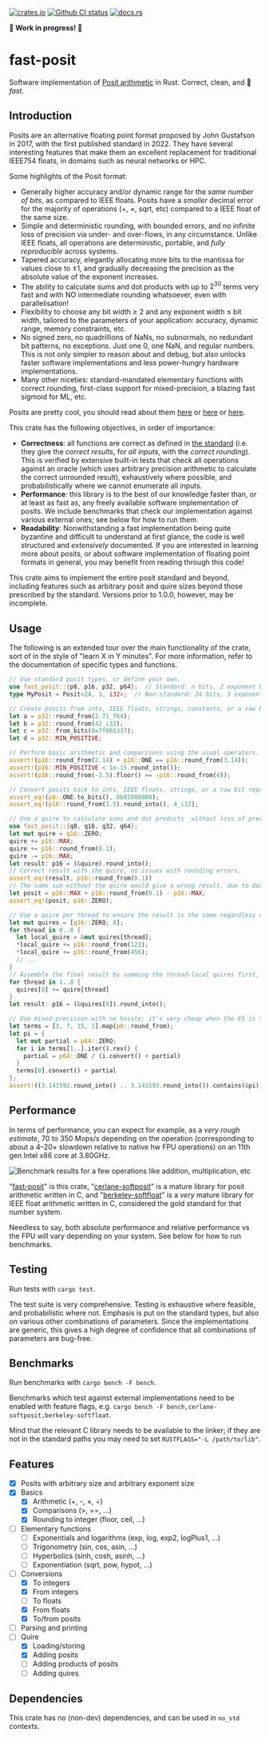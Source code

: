 [<img alt="crates.io" src="https://img.shields.io/crates/v/fast_posit">](https://crates.io/crates/fast-posit)
[<img alt="Github CI status" src="https://img.shields.io/github/actions/workflow/status/andrepd/posit-rust/ci.yml">](https://github.com/andrepd/posit-rust)
[<img alt="docs.rs" src="https://img.shields.io/docsrs/fast-posit">](https://docs.rs/fast-posit/latest/fast_posit/)

**🚧 Work in progress! 🚧**

# fast-posit

Software implementation of [Posit arithmetic](https://posithub.org/docs/Posits4.pdf) in Rust.
Correct, clean, and 🚀 *fast*.

## Introduction

Posits are an alternative floating point format proposed by John Gustafson in 2017, with the first
published standard in 2022. They have several interesting features that make them an excellent
replacement for traditional IEEE754 floats, in domains such as neural networks or HPC.

Some highlights of the Posit format:

- Generally higher accuracy and/or dynamic range for the *same number of bits*, as compared to IEEE
  floats. Posits have a *smaller* decimal error for the majority of operations (+, ×, sqrt, etc)
  compared to a IEEE float of the same size.
- Simple and deterministic rounding, with bounded errors, and no infinite loss of precision via
  under- and over-flows, in any circumstance. Unlike IEEE floats, all operations are
  deterministic, portable, and *fully reproducible* across systems.
- Tapered accuracy, elegantly allocating more bits to the mantissa for values close to ±1,
  and gradually decreasing the precision as the absolute value of the exponent increases.
- The ability to calculate sums and dot products with up to $2^{30}$ terms very fast and with NO
  intermediate rounding whatsoever, even with parallelisation!
- Flexibility to choose any bit width ≥ 2 and any exponent width ≤ bit width, tailored to the
  parameters of your application: accuracy, dynamic range, memory constraints, etc.
- No signed zero, no quadrillions of NaNs, no subnormals, no redundant bit patterns, no exceptions.
  Just one 0, one NaN, and regular numbers. This is not only simpler to reason about and debug,
  but also unlocks faster software implementations and less power-hungry hardware
  implementations.
- Many other niceties: standard-mandated elementary functions with correct rounding, first-class
  support for mixed-precision, a blazing fast sigmoid for ML, etc.

Posits are pretty cool, you should read about them [here](https://posithub.org/docs/Posits4.pdf) or
[here](https://posithub.org/docs/posit_standard-2.pdf) or
[here](https://groups.google.com/g/unum-computing).

This crate has the following objectives, in order of importance:

- **Correctness**: all functions are correct as defined in [the standard] (i.e. they give
  the *correct results*, for *all inputs*, with the *correct rounding*). This is verified by
  extensive built-in tests that check all operations against an oracle (which uses arbitrary
  precision arithmetic to calculate the correct unrounded result), exhaustively where possible,
  and probabilistically where we cannot enumerate all inputs.
- **Performance**: this library is to the best of our knowledge faster than, or at least as fast
  as, any freely available software implementation of posits. We include benchmarks that check our
  implementation against various external ones; see below for how to run them.
- **Readability**: Nonwithstanding a fast implementation being quite byzantine and difficult to
  understand at first glance, the code is well structured and *extensively* documented. If you are
  interested in learning more about posits, or about software implementation of floating point
  formats in general, you may benefit from reading through this code!

This crate aims to implement the entire posit standard and beyond, including features such as
arbitrary posit and quire sizes beyond those prescribed by the standard. Versions prior to 1.0.0,
however, may be incomplete.

## Usage

The following is an extended tour over the main functionality of the crate, sort of in the style
of "learn X in Y minutes". For more information, refer to the documentation of specific types and
functions.

```rust
// Use standard posit types, or define your own.
use fast_posit::{p8, p16, p32, p64};  // Standard: n bits, 2 exponent bits
type MyPosit = Posit<24, 3, i32>;  // Non-standard: 24 bits, 3 exponent bits

// Create posits from ints, IEEE floats, strings, constants, or a raw bit representation.
let a = p32::round_from(2.71_f64);
let b = p32::round_from(42_i32);
let c = p32::from_bits(0x7f001337);
let d = p32::MIN_POSITIVE;

// Perform basic arithmetic and comparisons using the usual operators.
assert!(p16::round_from(2.14) + p16::ONE == p16::round_from(3.14));
assert!(p16::MIN_POSITIVE < 1e-15.round_into());
assert!(p16::round_from(-3.5).floor() == -p16::round_from(4));

// Convert posits back to ints, IEEE floats, strings, or a raw bit representation.
assert_eq!(p8::ONE.to_bits(), 0b01000000);
assert_eq!(p16::round_from(3.5).round_into(), 4_i32);

// Use a quire to calculate sums and dot products _without loss of precision_!
use fast_posit::{q8, q16, q32, q64};
let mut quire = q16::ZERO;
quire += p16::MAX;
quire += p16::round_from(0.1);
quire -= p16::MAX;
let result: p16 = (&quire).round_into();
// Correct result with the quire, no issues with rounding errors.
assert_eq!(result, p16::round_from(0.1))
// The same sum without the quire would give a wrong result, due to double rounding.
let posit = p16::MAX + p16::round_from(0.1) - p16::MAX;
assert_eq!(posit, p16::ZERO);

// Use a quire per thread to ensure the result is the same regardless of parallelisation!
let mut quires = [q16::ZERO; 8];
for thread in 0..8 {
  let local_quire = &mut quires[thread];
  *local_quire += p16::round_from(123);
  *local_quire += p16::round_from(456);
  // ...
}
// Assemble the final result by summing the thread-local quires first, then converting to posit.
for thread in 1..8 {
  quires[0] += quire[thread]
}
let result: p16 = (&quires[0]).round_into();

// Use mixed-precision with no hassle; it's very cheap when the ES is the same.
let terms = [3, 7, 15, 1].map(p8::round_from);
let pi = {
  let mut partial = p64::ZERO;
  for i in terms[1..].iter().rev() {
    partial = p64::ONE / (i.convert() + partial)
  }
  terms[0].convert() + partial
};
assert!((3.141592.round_into() .. 3.141593.round_into()).contains(&pi));
```

## Performance

In terms of performance, you can expect for example, as a *very rough estimate*, 70 to 350 Mops/s
depending on the operation (corresponding to about a 4–20× slowdown relative to native hw FPU
operations) on an 11th gen Intel x86 core at 3.80GHz.

![Benchmark results for a few operations like addition, multiplication, etc](perf.svg)

"[fast-posit]" is this crate, "[cerlane-softposit]" is a mature library for posit arithmetic
written in C, and "[berkeley-softfloat]" is a *very* mature library for IEEE float arithmetic
written in C, considered the gold standard for that number system.

Needless to say, both absolute performance and relative performance vs the FPU will vary
depending on your system. See below for how to run benchmarks.

[fast-posit]: https://crates.io/crates/fast-posit
[cerlane-softposit]: https://gitlab.com/cerlane/SoftPosit
[berkeley-softfloat]: http://www.jhauser.us/arithmetic/SoftFloat.html

## Testing

Run tests with `cargo test`.

The test suite is very comprehensive. Testing is exhaustive where feasible, and probabilistic where
not. Emphasis is put on the standard types, but also on various other combinations of parameters.
Since the implementations are generic, this gives a high degree of confidence that all
combinations of parameters are bug-free.

## Benchmarks

Run benchmarks with `cargo bench -F bench`.

Benchmarks which test against external implementations need to be enabled with feature flags, e.g.
`cargo bench -F bench,cerlane-softposit,berkeley-softfloat`.

Mind that the relevant C library needs to be available to the linker; if they are not in the
standard paths you may need to set `RUSTFLAGS="-L /path/to/lib"`.

## Features

- [x] Posits with arbitrary size and arbitrary exponent size
- [x] Basics
  - [x] Arithmetic (+, -, ×, ÷)
  - [x] Comparisons (>, ==, …)
  - [x] Rounding to integer (floor, ceil, …)
- [ ] Elementary functions
  - [ ] Exponentials and logarithms (exp, log, exp2, logPlus1, …)
  - [ ] Trigonometry (sin, cos, asin, …)
  - [ ] Hyperbolics (sinh, cosh, asinh, …)
  - [ ] Exponentiation (sqrt, pow, hypot, …)
- [ ] Conversions
  - [x] To integers
  - [x] From integers
  - [ ] To floats
  - [x] From floats
  - [x] To/from posits
- [ ] Parsing and printing
- [ ] Quire
  - [x] Loading/storing
  - [x] Adding posits
  - [ ] Adding products of posits
  - [ ] Adding quires

## Dependencies

This crate has no (non-dev) dependencies, and can be used in `no_std` contexts.

[the standard]: https://posithub.org/docs/posit_standard-2.pdf
